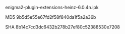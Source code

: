 enigma2-plugin-extensions-heinz-6.0.4n.ipk

MD5 9b5d5e55e67fd2f58f840da1f5a2a36b

SHA 8b14c7cd3dc6432b278b27ef80c52388530e7208
